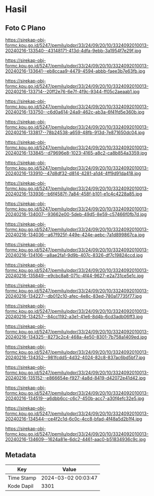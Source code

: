 # Hasil

## Foto C Plano

https://sirekap-obj-formc.kpu.go.id/5247/pemilu/pdpr/33/24/09/20/10/3324092010013-20240216-133540--43148171-413d-4dfa-9ebb-3a1954f7e29f.jpg

https://sirekap-obj-formc.kpu.go.id/5247/pemilu/pdpr/33/24/09/20/10/3324092010013-20240216-133641--eb8ccaa9-4479-4594-abbb-faee3b7e63fb.jpg

https://sirekap-obj-formc.kpu.go.id/5247/pemilu/pdpr/33/24/09/20/10/3324092010013-20240216-133714--20ff2e76-6e7f-4f9c-9344-ff05c2aeaab1.jpg

https://sirekap-obj-formc.kpu.go.id/5247/pemilu/pdpr/33/24/09/20/10/3324092010013-20240216-133750--c6d0a614-24a9-462c-ab3a-6f41fd5e360b.jpg

https://sirekap-obj-formc.kpu.go.id/5247/pemilu/pdpr/33/24/09/20/10/3324092010013-20240216-133817--78b24538-a659-48fb-913d-7e871650dc04.jpg

https://sirekap-obj-formc.kpu.go.id/5247/pemilu/pdpr/33/24/09/20/10/3324092010013-20240216-133845--d79696e8-1023-4165-a8c2-ca8b854a3359.jpg

https://sirekap-obj-formc.kpu.go.id/5247/pemilu/pdpr/33/24/09/20/10/3324092010013-20240216-133910--47d8df32-d814-4281-a1d4-4ff9d91da418.jpg

https://sirekap-obj-formc.kpu.go.id/5247/pemilu/pdpr/33/24/09/20/10/3324092010013-20240216-133936--b6f4587f-7a84-458f-b101-e1c4c4228a85.jpg

https://sirekap-obj-formc.kpu.go.id/5247/pemilu/pdpr/33/24/09/20/10/3324092010013-20240216-134007--93662e00-5deb-49d5-8e59-c57466f0fb7d.jpg

https://sirekap-obj-formc.kpu.go.id/5247/pemilu/pdpr/33/24/09/20/10/3324092010013-20240216-134036--a67f925f-449e-424e-aebc-7a1d899867ca.jpg

https://sirekap-obj-formc.kpu.go.id/5247/pemilu/pdpr/33/24/09/20/10/3324092010013-20240216-134106--a8ae2fa1-9d9b-407c-8326-df7c19824ccd.jpg

https://sirekap-obj-formc.kpu.go.id/5247/pemilu/pdpr/33/24/09/20/10/3324092010013-20240216-135849--e9cbc8a8-071c-4f44-9627-e2a731ce5e1c.jpg

https://sirekap-obj-formc.kpu.go.id/5247/pemilu/pdpr/33/24/09/20/10/3324092010013-20240216-134227--db012c10-afec-4e8c-83ed-780a17735f77.jpg

https://sirekap-obj-formc.kpu.go.id/5247/pemilu/pdpr/33/24/09/20/10/3324092010013-20240216-134257--84cc1192-a3e1-41e6-8d4b-6cd3adb06ff3.jpg

https://sirekap-obj-formc.kpu.go.id/5247/pemilu/pdpr/33/24/09/20/10/3324092010013-20240216-134325--8273c2c4-468a-4e50-8301-7b758a1409ed.jpg

https://sirekap-obj-formc.kpu.go.id/5247/pemilu/pdpr/33/24/09/20/10/3324092010013-20240216-134352--981fcdd5-4d32-4024-82c8-837ac6bd5bf7.jpg

https://sirekap-obj-formc.kpu.go.id/5247/pemilu/pdpr/33/24/09/20/10/3324092010013-20240216-135152--e866654e-f927-4a8d-8419-d42072e41d42.jpg

https://sirekap-obj-formc.kpu.go.id/5247/pemilu/pdpr/33/24/09/20/10/3324092010013-20240216-134519--a6dbb6cc-c6c7-450b-acc7-a30f4efc32e5.jpg

https://sirekap-obj-formc.kpu.go.id/5247/pemilu/pdpr/33/24/09/20/10/3324092010013-20240216-134544--ce4f2c1d-6c0c-4cc8-bfad-4f48a5d2b1f4.jpg

https://sirekap-obj-formc.kpu.go.id/5247/pemilu/pdpr/33/24/09/20/10/3324092010013-20240216-134609--1624a81e-6dc2-4461-aac0-b51834936c9c.jpg


## Metadata

| Key        | Value               |
| ---------- | ------------------- |
| Time Stamp | 2024-03-02 00:03:47 |
| Kode Dapil | 3301                |




